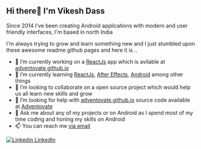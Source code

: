 ## Hi there👋  I'm Vikesh Dass

Since 2014 I've been creating Android applications with modern and user friendly interfaces, I'm based in north India


I'm always trying to grow and learn something new and I just stumbled upon these awesome readme github pages and here it is .. 

- 🔭 I’m currently working on a <a href="https://reactjs.org/">ReactJs</a> app which is avilable at <a href="https://adventovate.github.io/">adventovate.github.io</a>
- 🌱 I’m currently learning <a href="https://reactjs.org/">ReactJs</a>, <a href="https://www.adobe.com/in/products/aftereffects.html/">After Effects</a>, <a href="https://developer.android.com/">Android</a> among other things
- 👯 I’m looking to collaborate on a open source project which would help us all learn new skills and grow
- 🤔 I’m looking for help with <a href="https://adventovate.github.io/">adventovate.github.io</a> source code available at <a href="https://github.com/Adventovate/">Adventovate</a>
- 💬 Ask me about any of my projects or on Android as I spend most of my time coding and honing my skills on Android
- 📫 You can reach me <a href="mailto:vikeshdass@gmail.com">via email</a>

[![Linkedin](https://i.stack.imgur.com/gVE0j.png) LinkedIn](https://www.linkedin.com/in/vikeshdass/)
<!--
**shadygoneinsane/shadygoneinsane** is a ✨ _special_ ✨ repository because its `README.md` (this file) appears on your GitHub profile.

Here are some ideas to get you started:

- 🔭 I’m currently working on ...
- 🌱 I’m currently learning ...
- 👯 I’m looking to collaborate on ...
- 🤔 I’m looking for help with ...
- 💬 Ask me about ...
- 📫 How to reach me: ...
- 😄 Pronouns: ...
- ⚡ Fun fact: ...
-->
